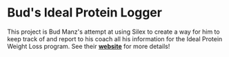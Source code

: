 Bud's Ideal Protein Logger
==========================

This project is Bud Manz's attempt at using Silex to create a way for him to keep track of and report to his coach all
his information for the Ideal Protein Weight Loss program.  See their [**website**](http://www.idealprotein.com) for more details!
